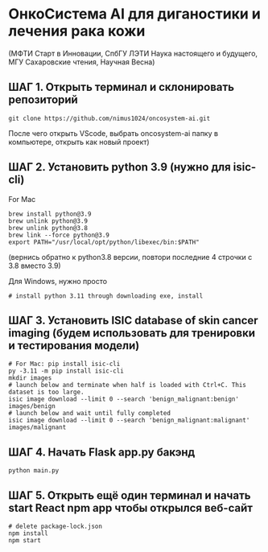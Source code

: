 # ОнкоСистема AI для диганостики и лечения рака кожи 
(МФТИ Старт в Инновации, СпбГУ ЛЭТИ Наука настоящего и будущего, МГУ Сахаровские чтения, Научная Весна)

## ШАГ 1. Открыть терминал и склонировать репозиторий
```
git clone https://github.com/nimus1024/oncosystem-ai.git
```
После чего открыть VScode, выбрать oncosystem-ai папку в компьютере, открыть как новый проект)

## ШАГ 2. Установить python 3.9 (нужно для isic-cli)

For Mac
```
brew install python@3.9
brew unlink python@3.9
brew unlink python@3.8
brew link --force python@3.9
export PATH="/usr/local/opt/python/libexec/bin:$PATH"
```
(вернись обратно к python3.8 версии, повтори последние 4 строчки с 3.8 вместо 3.9)

Для Windows, нужно просто
```
# install python 3.11 through downloading exe, install
```

## ШАГ 3. Установить ISIC database of skin cancer imaging (будем использовать для тренировки и тестирования модели)
```
# For Mac: pip install isic-cli
py -3.11 -m pip install isic-cli
mkdir images
# launch below and terminate when half is loaded with Ctrl+C. This dataset is too large. 
isic image download --limit 0 --search 'benign_malignant:benign' images/benign 
# launch below and wait until fully completed
isic image download --limit 0 --search 'benign_malignant:malignant' images/malignant 
```

## ШАГ 4. Начать Flask app.py бакэнд 
```
python main.py
```
## ШАГ 5. Открыть ещё один терминал и начать start React npm app чтобы открылся веб-сайт
```
# delete package-lock.json
npm install
npm start
```
